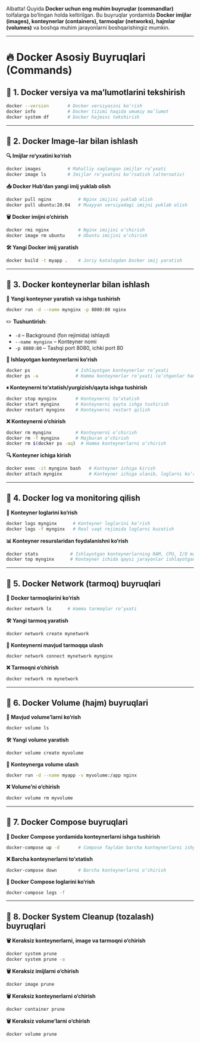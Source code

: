 Albatta! Quyida **Docker uchun eng muhim buyruqlar (commandlar)** toifalarga bo‘lingan holda keltirilgan. Bu buyruqlar yordamida **Docker imijlar (images), konteynerlar (containers), tarmoqlar (networks), hajmlar (volumes)** va boshqa muhim jarayonlarni boshqarishingiz mumkin.  

---

# **🔥 Docker Asosiy Buyruqlari (Commands)**  

## **📌 1. Docker versiya va ma’lumotlarini tekshirish**  
```bash
docker --version       # Docker versiyasini ko‘rish
docker info            # Docker tizimi haqida umumiy ma’lumot
docker system df       # Docker hajmini tekshirish
```

---

## **📌 2. Docker Image-lar bilan ishlash**  

**🔍 Imijlar ro‘yxatini ko‘rish**  
```bash
docker images          # Mahalliy saqlangan imijlar ro‘yxati
docker image ls        # Imijlar ro‘yxatini ko‘rsatish (alternativ)
```

**📥 Docker Hub’dan yangi imij yuklab olish**  
```bash
docker pull nginx          # Nginx imijini yuklab olish
docker pull ubuntu:20.04   # Muayyan versiyadagi imijni yuklab olish
```

**🗑 Docker imijni o‘chirish**  
```bash
docker rmi nginx           # Nginx imijini o‘chirish
docker image rm ubuntu     # Ubuntu imijini o‘chirish
```

**🛠 Yangi Docker imij yaratish**  
```bash
docker build -t myapp .    # Joriy katalogdan Docker imij yaratish
```

---

## **📌 3. Docker konteynerlar bilan ishlash**  

**🚀 Yangi konteyner yaratish va ishga tushirish**  
```bash
docker run -d --name mynginx -p 8080:80 nginx  
```
✏️ **Tushuntirish**:  
- `-d` – Background (fon rejimida) ishlaydi  
- `--name mynginx` – Konteyner nomi  
- `-p 8080:80` – Tashqi port 8080, ichki port 80  

**📜 Ishlayotgan konteynerlarni ko‘rish**  
```bash
docker ps                 # Ishlayotgan konteynerlar ro‘yxati
docker ps -a              # Hamma konteynerlar ro‘yxati (o‘chganlar ham)
```

**⏸ Konteynerni to‘xtatish/yurgizish/qayta ishga tushirish**  
```bash
docker stop mynginx       # Konteynerni to‘xtatish
docker start mynginx      # Konteynerni qayta ishga tushirish
docker restart mynginx    # Konteynerni restart qilish
```

**❌ Konteynerni o‘chirish**  
```bash
docker rm mynginx         # Konteynerni o‘chirish
docker rm -f mynginx      # Majburan o‘chirish
docker rm $(docker ps -aq)  # Hamma konteynerlarni o‘chirish
```

**🔍 Konteyner ichiga kirish**  
```bash
docker exec -it mynginx bash   # Konteyner ichiga kirish
docker attach mynginx          # Konteyner ichiga ulanib, loglarni ko‘rish
```

---

## **📌 4. Docker log va monitoring qilish**  

**📜 Konteyner loglarini ko‘rish**  
```bash
docker logs mynginx      # Konteyner loglarini ko‘rish
docker logs -f mynginx   # Real vaqt rejimida loglarni kuzatish
```

**📊 Konteyner resurslaridan foydalanishni ko‘rish**  
```bash
docker stats            # Ishlayotgan konteynerlarning RAM, CPU, I/O ma’lumotlari
docker top mynginx      # Konteyner ichida qaysi jarayonlar ishlayotganini ko‘rish
```

---

## **📌 5. Docker Network (tarmoq) buyruqlari**  

**📜 Docker tarmoqlarini ko‘rish**  
```bash
docker network ls      # Hamma tarmoqlar ro‘yxati
```

**🛠 Yangi tarmoq yaratish**  
```bash
docker network create mynetwork  
```

**🔗 Konteynerni mavjud tarmoqqa ulash**  
```bash
docker network connect mynetwork mynginx  
```

**❌ Tarmoqni o‘chirish**  
```bash
docker network rm mynetwork  
```

---

## **📌 6. Docker Volume (hajm) buyruqlari**  

**📜 Mavjud volume’larni ko‘rish**  
```bash
docker volume ls  
```

**🛠 Yangi volume yaratish**  
```bash
docker volume create myvolume  
```

**🔗 Konteynerga volume ulash**  
```bash
docker run -d --name myapp -v myvolume:/app nginx  
```

**❌ Volume’ni o‘chirish**  
```bash
docker volume rm myvolume  
```

---

## **📌 7. Docker Compose buyruqlari**  

**📜 Docker Compose yordamida konteynerlarni ishga tushirish**  
```bash
docker-compose up -d       # Compose fayldan barcha konteynerlarni ishga tushirish
```

**❌ Barcha konteynerlarni to‘xtatish**  
```bash
docker-compose down        # Barcha konteynerlarni o‘chirish
```

**📜 Docker Compose loglarini ko‘rish**  
```bash
docker-compose logs -f  
```

---

## **📌 8. Docker System Cleanup (tozalash) buyruqlari**  

**🗑 Keraksiz konteynerlarni, image va tarmoqni o‘chirish**  
```bash
docker system prune  
docker system prune -a  
```

**🗑 Keraksiz imijlarni o‘chirish**  
```bash
docker image prune  
```

**🗑 Keraksiz konteynerlarni o‘chirish**  
```bash
docker container prune  
```

**🗑 Keraksiz volume’larni o‘chirish**  
```bash
docker volume prune  
```

